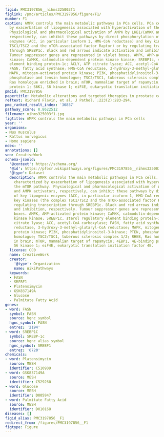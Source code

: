 ```yaml
---
figid: PMC3197856__nihms325003f1
figlink: /pmc/articles/PMC3197856/figure/F1/
number: F1
caption: AMPK controls the main metabolic pathways in PCa cells. PCa cells are characterized
  by exacerbation of lipogenesis associated with hyperactivation of the mTOR pathway.
  Physiological and pharmacological activation of AMPK by LKB1/CaMKK and AMPK activators,
  respectively, can inhibit these pathways by direct phosphorylation of key lipogenic
  enzymes (ACC, in particular isoform 1, HMG-CoA reductase) and key kinases (the complex
  TSC1/TSC2 and the mTOR-associated factor Raptor) or by regulating transcription
  through SREBP1c. Black and red arrows indicate activation and inhibition, respectively.
  Tumour suppressor genes are represented in violet boxes. AMPK, AMP-activated protein
  kinase; CaMKK, calmodulin-dependent protein kinase kinase; SREBP1c, sterol regulatory
  element binding protein-1c; ACLY, ATP citrate lyase; ACC, acetyl-CoA carboxylase;
  FASN, fatty acid synthase; HMG-CoA reductase, 3-hydroxy-3-methyl-glutaryl-CoA reductase;
  MAPK, mitogen-activated protein kinase; PI3K, phosphatidylinositol-3-kinase; PTEN,
  phosphatase and tensin homologue; TSC2/TSC1, tuberous sclerosis complex 1/2; RHEB,
  Ras homologue enriched in brain; mTOR, mammalian target of rapamycin; 4EBP1, 4E-binding
  protein 1; S6K1, S6 kinase 1; eiF4E, eukaryotic translation initiation factor 4E.
pmcid: PMC3197856
papertitle: Metabolic alterations and targeted therapies in prostate cancer.
reftext: Richard Flavin, et al. J Pathol. ;223(2):283-294.
pmc_ranked_result_index: '36857'
pathway_score: 0.8622512
filename: nihms325003f1.jpg
figtitle: AMPK controls the main metabolic pathways in PCa cells
year: ''
organisms:
- Mus musculus
- Rattus norvegicus
- Homo sapiens
ndex: ''
annotations: []
seo: CreativeWork
schema-jsonld:
  '@context': https://schema.org/
  '@id': https://pfocr.wikipathways.org/figures/PMC3197856__nihms325003f1.html
  '@type': Dataset
  description: AMPK controls the main metabolic pathways in PCa cells. PCa cells are
    characterized by exacerbation of lipogenesis associated with hyperactivation of
    the mTOR pathway. Physiological and pharmacological activation of AMPK by LKB1/CaMKK
    and AMPK activators, respectively, can inhibit these pathways by direct phosphorylation
    of key lipogenic enzymes (ACC, in particular isoform 1, HMG-CoA reductase) and
    key kinases (the complex TSC1/TSC2 and the mTOR-associated factor Raptor) or by
    regulating transcription through SREBP1c. Black and red arrows indicate activation
    and inhibition, respectively. Tumour suppressor genes are represented in violet
    boxes. AMPK, AMP-activated protein kinase; CaMKK, calmodulin-dependent protein
    kinase kinase; SREBP1c, sterol regulatory element binding protein-1c; ACLY, ATP
    citrate lyase; ACC, acetyl-CoA carboxylase; FASN, fatty acid synthase; HMG-CoA
    reductase, 3-hydroxy-3-methyl-glutaryl-CoA reductase; MAPK, mitogen-activated
    protein kinase; PI3K, phosphatidylinositol-3-kinase; PTEN, phosphatase and tensin
    homologue; TSC2/TSC1, tuberous sclerosis complex 1/2; RHEB, Ras homologue enriched
    in brain; mTOR, mammalian target of rapamycin; 4EBP1, 4E-binding protein 1; S6K1,
    S6 kinase 1; eiF4E, eukaryotic translation initiation factor 4E.
  license: CC0
  name: CreativeWork
  creator:
    '@type': Organization
    name: WikiPathways
  keywords:
  - FASN
  - SREBF1
  - Platensimycin
  - GSK837149A
  - Glucose
  - Palmitate Fatty Acid
genes:
- word: FASN
  symbol: FASN
  source: hgnc_symbol
  hgnc_symbol: FASN
  entrez: '2194'
- word: SREBP1C
  symbol: SREBP-1c
  source: hgnc_alias_symbol
  hgnc_symbol: SREBF1
  entrez: '6720'
chemicals:
- word: Platensimycin
  source: MESH
  identifier: C510909
- word: GSK837149A
  source: MESH
  identifier: C529260
- word: Glucose
  source: MESH
  identifier: D005947
- word: Palmitate Fatty Acid
  source: MESH
  identifier: D010168
diseases: []
figid_alias: PMC3197856__F1
redirect_from: /figures/PMC3197856__F1
figtype: Figure
---
```

